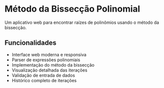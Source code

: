 # Método da Bissecção Polinomial

Um aplicativo web para encontrar raízes de polinômios usando o método da bissecção.

## Funcionalidades

- Interface web moderna e responsiva
- Parser de expressões polinomiais
- Implementação do método da bissecção
- Visualização detalhada das iterações
- Validação de entrada de dados
- Histórico completo de iterações
